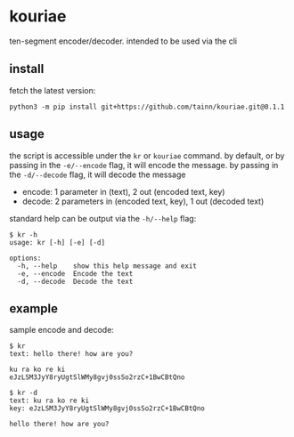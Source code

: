 # kouriae

ten-segment encoder/decoder. intended to be used via the cli

## install

fetch the latest version:

```console
python3 -m pip install git+https://github.com/tainn/kouriae.git@0.1.1
```

## usage

the script is accessible under the `kr` or `kouriae` command. by default, or by passing in the `-e/--encode` flag, it
will encode the message. by passing in the `-d/--decode` flag, it will decode the message

- encode: 1 parameter in (text), 2 out (encoded text, key)
- decode: 2 parameters in (encoded text, key), 1 out (decoded text)

standard help can be output via the `-h/--help` flag:

```console
$ kr -h
usage: kr [-h] [-e] [-d]

options:
  -h, --help    show this help message and exit
  -e, --encode  Encode the text
  -d, --decode  Decode the text
```

## example

sample encode and decode:

```console
$ kr
text: hello there! how are you?

ku ra ko re ki
eJzLSM3JyY8ryUgtSlWMy8gvj0ssSo2rzC+1BwCBtQno
```

```console
$ kr -d
text: ku ra ko re ki
key: eJzLSM3JyY8ryUgtSlWMy8gvj0ssSo2rzC+1BwCBtQno

hello there! how are you?
```
